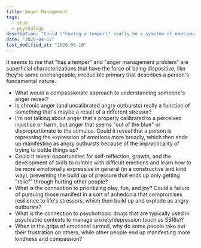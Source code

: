 ```yaml
---
title: Anger Management
tags:
  - stub
  - psychology
description: "Could \"having a temper\" really be a symptom of emotional repression?"
date: "2020-04-12"
last_modified_at: "2020-06-10"
---
```


It seems to me that "has a temper" and "anger management problem" are superficial characterizations that have the force of being dispositive, like they're some unchangeable, irreducible primary that describes a person's fundamental nature.

* What would a compassionate approach to understanding someone's anger reveal?
* Is chronic anger (and uncalibrated angry outbursts) really a function of something that's maybe a result of a different stressor?
* I'm not talking about anger that's properly calibrated to a perceived injustice or harm, but anger that seems "out of the blue" or disproportionate to the stimulus. Could it reveal that a person is repressing the expression of emotions more broadly, which then ends up manifesting as angry outbursts because of the impracticality of trying to bottle things up?
* Could it reveal opportunities for self-reflection, growth, and the development of skills to rumble with difficult emotions and learn how to be more emotionally expressive in general (in a constructive and kind way), preventing the build up of pressure that ends up only getting "relief" through hurting other people?
* What is the connection to prioritizing play, fun, and joy? Could a failure of pursuing those manifest in a sort of anhedonia that compromises resilience to life's stressors, which then build up and explode as angry outbursts?
* What is the connection to psychotropic drugs that are typically used in psychiatric contexts to manage anxiety/depression (such as SSRIs)?
* When in the grips of emotional turmoil, why do some people take out their frustration on others, while other people end up manifesting more kindness and compassion?
